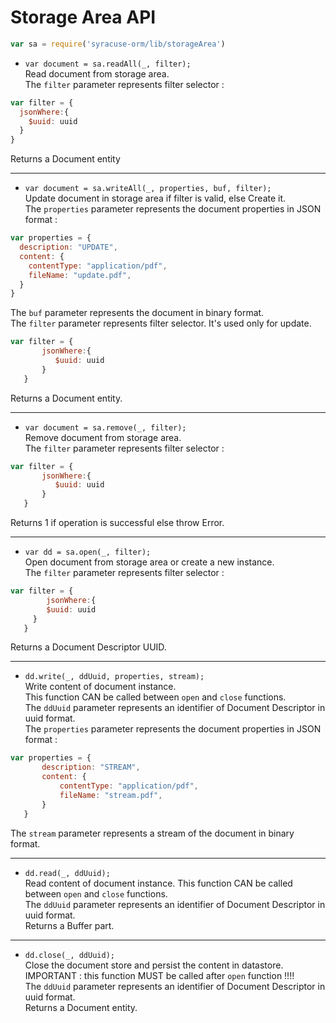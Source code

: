 # Storage Area API  
```javascript
var sa = require('syracuse-orm/lib/storageArea')  
```

* `var document = sa.readAll(_, filter);`  
Read document from storage area.  
The `filter` parameter represents filter selector :  

```javascript
var filter = {
  jsonWhere:{
    $uuid: uuid
  }
}  
```
Returns a Document entity  

-------------
* `var document = sa.writeAll(_, properties, buf, filter);`  
  Update document in storage area if filter is valid, else Create it.  
  The `properties` parameter represents the document properties in JSON format :  

```javascript
var properties = {
  description: "UPDATE",
  content: {
    contentType: "application/pdf",
    fileName: "update.pdf",
  }
}
```
  The `buf` parameter represents the document in binary format.  
  The `filter` parameter represents filter selector. It's used only for update.  

```javascript
var filter = {
       jsonWhere:{
          $uuid: uuid
       }
   }
```
  Returns a Document entity.  
 
-------------
* `var document = sa.remove(_, filter);`  
  Remove document from storage area.  
  The `filter` parameter represents filter selector :  

```javascript
var filter = {
       jsonWhere:{
          $uuid: uuid
       }
   }
```
  Returns 1 if operation is successful else throw Error.  
 
-------------
* `var dd = sa.open(_, filter);`  
  Open document from storage area or create a new instance.  
  The `filter` parameter represents filter selector :  

```javascript
var filter = {  
        jsonWhere:{
        $uuid: uuid
     }
   }
```
  Returns a Document Descriptor UUID. 
 
-------------
* `dd.write(_, ddUuid, properties, stream);`  
  Write content of document instance.  
  This function CAN be called between `open` and `close` functions.  
  The `ddUuid` parameter represents an identifier of Document Descriptor in uuid format.  
  The `properties` parameter represents the document properties in JSON format :  

```javascript
var properties = {
       description: "STREAM",
       content: {
           contentType: "application/pdf",
           fileName: "stream.pdf",
       }
   }
```
  The `stream` parameter represents a stream of the document in binary format.  
 
-------------
* `dd.read(_, ddUuid);`  
  Read content of document instance. 
  This function CAN be called between `open` and `close` functions.  
  The `ddUuid` parameter represents an identifier of Document Descriptor in uuid format.  
  Returns a Buffer part.  
 
-------------
* `dd.close(_, ddUuid);`  
  Close the document store and persist the content in datastore.  
  IMPORTANT : this function MUST be called after `open` function !!!!  
  The `ddUuid` parameter represents an identifier of Document Descriptor in uuid format.  
  Returns a Document entity.  
 
